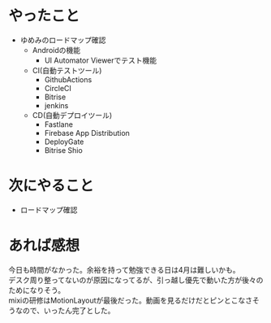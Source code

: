 # やったこと
* ゆめみのロードマップ確認
  * Androidの機能
    * UI Automator Viewerでテスト機能
  * CI(自動テストツール)
    * GithubActions
    * CircleCI
    * Bitrise
    * jenkins
  * CD(自動デプロイツール)
    * Fastlane
    * Firebase App Distribution
    * DeployGate
    * Bitrise Shio
# 次にやること
* ロードマップ確認
# あれば感想
今日も時間がなかった。余裕を持って勉強できる日は4月は難しいかも。  
デスク周り整ってないのが原因になってるが、引っ越し優先で動いた方が後々のためになりそう。  
mixiの研修はMotionLayoutが最後だった。動画を見るだけだとピンとこなさそうなので、いったん完了とした。
